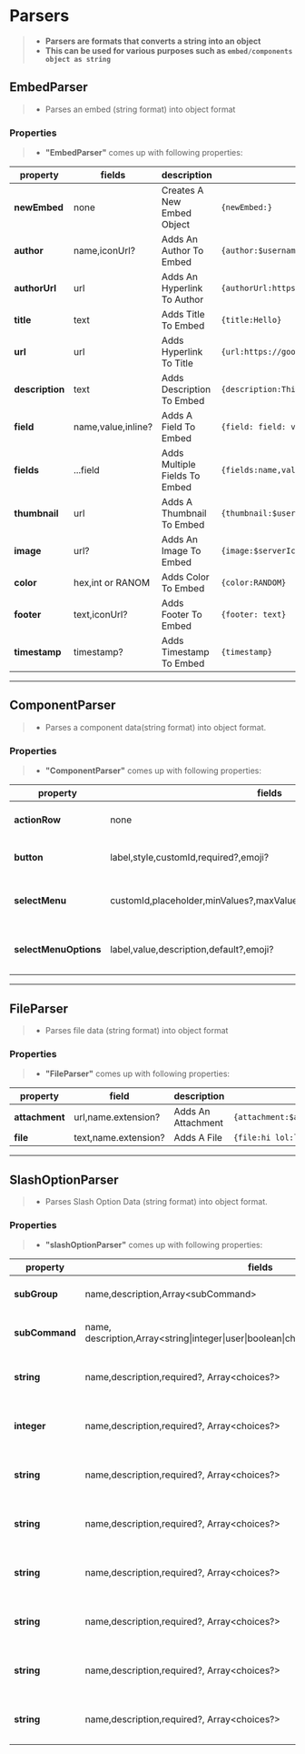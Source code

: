 # Parsers 
>* **Parsers are formats that converts a string into an object** 
>* **This can be used for various purposes such as `embed/components object as string`** 
## EmbedParser 
>* Parses an embed (string format) into object format 
### Properties 
>* **"EmbedParser"** comes up with following properties:
>
 |property|fields|description|format|
 |--------|------|-----------|------|
 |**newEmbed**|none|Creates A New Embed Object|`{newEmbed:}`|
 |**author**|name,iconUrl?|Adds An Author To Embed|`{author:$username:$authorAvatar}`|
 |**authorUrl**|url|Adds An Hyperlink To Author|`{authorUrl:https://discord.com}`|
 |**title**|text|Adds Title To Embed|`{title:Hello}`|
 |**url**|url|Adds Hyperlink To Title|`{url:https://google.com}`|
 |**description**|text|Adds Description To Embed|`{description:This Is An Description}`|
 |**field**|name,value,inline?|Adds A Field To Embed|`{field: field: value:no}`|
 |**fields**|...field|Adds Multiple Fields To Embed|`{fields:name,value,no:name,value,yes:name,value}`|
 |**thumbnail**|url|Adds A Thumbnail To Embed|`{thumbnail:$userAvatar[$clientId]}`|
 |**image**|url?|Adds An Image To Embed|`{image:$serverIcon}`|
 |**color**|hex,int or RANOM|Adds Color To Embed|`{color:RANDOM}`|
 |**footer**|text,iconUrl?|Adds Footer To Embed|`{footer: text}`|
 |**timestamp**|timestamp?|Adds Timestamp To Embed|`{timestamp}`|
---
## ComponentParser
>* Parses a component data(string format) into object format.
### Properties 
>* **"ComponentParser"** comes up with following properties:
>
 |property|fields|description|format|
 |--------|------|-----------|------|
 |**actionRow**|none|Adds A New Action Row|`{actionRow:}`|
 |**button**|label,style,customId,required?,emoji?|Adds A Button In Action Row|`{button:click me:primary:click}`|
 |**selectMenu**|customId,placeholder,minValues?,maxValues?,Array\<SelectMenuOptions\>|Adds A Select Menu In Action Row|`{selectMenu:menulol:nothing selected:1:1:{selectMenuOptions:label:value:description}}`|
 |**selectMenuOptions**|label,value,description,default?,emoji?|Adds An Option To Select Menu|`{selectMenuOptions: label:value:this is description.}`|
 ---
## FileParser 
>* Parses file data (string format) into object format
### Properties
>* **"FileParser"** comes up with following properties:
>
 |property|field|description|format|
 |--------|-----|-----------|------|
 |**attachment**|url,name.extension?|Adds An Attachment|`{attachment:$authorAvatar:avatar.png}`|
 |**file**|text,name.extension?|Adds A File|`{file:hi lol:lol.txt}`|
---
## SlashOptionParser 
>* Parses Slash Option Data (string format) into object format.
### Properties
>* **"slashOptionParser"** comes up with following properties:
>
 |property|fields|description|format|
 |--------|------|-----------|------|
 |**subGroup**|name,description,Array\<subCommand\>|Adds Subgroup Options|`{subGroup:name: description here:{subCommand:}}`|
 |**subCommand**|name, description,Array\<string\|integer\|user\|boolean\|channel\|role\|mentionable\|number\>|Adds A subCommand Option|`{subCommand:name: description here:{string:}{integer:}}`|
 |**string**|name,description,required?, Array\<choices?\>|Adds A String Option|`{string:name: description here:false:{choice:}{choice:}}`|
 |**integer**|name,description,required?, Array\<choices?\>|Adds A String Option|`{string:name: description here:false:{choice:}{choice:}}`|
|**string**|name,description,required?, Array\<choices?\>|Adds A String Option|`{string:name: description here:false:{choice:}{choice:}}`|
|**string**|name,description,required?, Array\<choices?\>|Adds A String Option|`{string:name: description here:false:{choice:}{choice:}}`|
|**string**|name,description,required?, Array\<choices?\>|Adds A String Option|`{string:name: description here:false:{choice:}{choice:}}`|
|**string**|name,description,required?, Array\<choices?\>|Adds A String Option|`{string:name: description here:false:{choice:}{choice:}}`|
|**string**|name,description,required?, Array\<choices?\>|Adds A String Option|`{string:name: description here:false:{choice:}{choice:}}`|
|**string**|name,description,required?, Array\<choices?\>|Adds A String Option|`{string:name: description here:false:{choice:}{choice:}}`|
